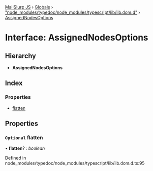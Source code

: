 [MailSlurp JS](../README.md) › [Globals](../globals.md) › ["node_modules/typedoc/node_modules/typescript/lib/lib.dom.d"](../modules/_node_modules_typedoc_node_modules_typescript_lib_lib_dom_d_.md) › [AssignedNodesOptions](_node_modules_typedoc_node_modules_typescript_lib_lib_dom_d_.assignednodesoptions.md)

# Interface: AssignedNodesOptions

## Hierarchy

* **AssignedNodesOptions**

## Index

### Properties

* [flatten](_node_modules_typedoc_node_modules_typescript_lib_lib_dom_d_.assignednodesoptions.md#optional-flatten)

## Properties

### `Optional` flatten

• **flatten**? : *boolean*

Defined in node_modules/typedoc/node_modules/typescript/lib/lib.dom.d.ts:95
